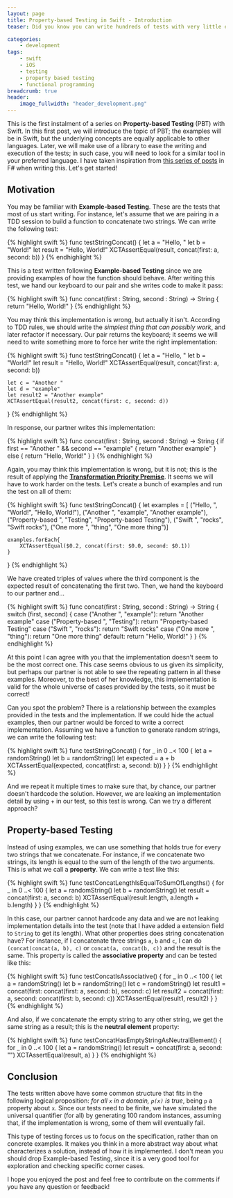 ```yaml
---
layout: page
title: Property-based Testing in Swift - Introduction
teaser: Did you know you can write hundreds of tests with very little effort? If you are as lazy as I am, keep reading to learn how!

categories:
    - development
tags:
    - swift
    - iOS
    - testing
    - property based testing
    - functional programming
breadcrumb: true
header:
    image_fullwidth: "header_development.png"
---
```


This is the first instalment of a series on **Property-based Testing** (PBT) with Swift. In this first post, we will introduce the topic of PBT; the examples will be in Swift, but the underlying concepts are equally applicable to other languages. Later, we will make use of a library to ease the writing and execution of the tests; in such case, you will need to look for a similar tool in your preferred language. I have taken inspiration from [this series of posts][2] in F# when writing this. Let's get started!

## Motivation

You may be familiar with **Example-based Testing**. These are the tests that most of us start writing. For instance, let's assume that we are pairing in a TDD session to build a function to concatenate two strings. We can write the following test:

{% highlight swift %}
func testStringConcat() {
	let a = "Hello, "
	let b = "World!"
	let result = "Hello, World!"
	XCTAssertEqual(result, concat(first: a, second: b))
}
{% endhighlight %}

This is a test written following **Example-based Testing** since we are providing examples of how the function should behave. After writing this test, we hand our keyboard to our pair and she writes code to make it pass:

{% highlight swift %}
func concat(first : String, second : String) -> String {
    return "Hello, World!"
}
{% endhighlight %}

You may think this implementation is wrong, but actually it isn't. According to TDD rules, we should write the *simplest thing that can possibly work*, and later refactor if necessary. Our pair returns the keyboard; it seems we will need to write something more to force her write the right implementation:

{% highlight swift %}
func testStringConcat() {
	let a = "Hello, "
	let b = "World!"
	let result = "Hello, World!"
	XCTAssertEqual(result, concat(first: a, second: b))
        
	let c = "Another "
	let d = "example"
	let result2 = "Another example"
	XCTAssertEqual(result2, concat(first: c, second: d))
}
{% endhighlight %}

In response, our partner writes this implementation:

{% highlight swift %}
func concat(first : String, second : String) -> String {
    if first == "Another " && second == "example" {
        return "Another example"
    } else {
        return "Hello, World!"
    }
}
{% endhighlight %}

Again, you may think this implementation is wrong, but it is not; this is the result of applying the [**Transformation Priority Premise**][1]. It seems we will have to work harder on the tests. Let's create a bunch of examples and run the test on all of them:

{% highlight swift %}
func testStringConcat() {
    let examples = [ ("Hello, ", "World!", "Hello, World!"),
                     ("Another ", "example", "Another example"),
                     ("Property-based ", "Testing", "Property-based Testing"),
                     ("Swift ", "rocks", "Swift rocks"),
                     ("One more ", "thing", "One more thing")]
    
    examples.forEach{
        XCTAssertEqual($0.2, concat(first: $0.0, second: $0.1))
    }
}
{% endhighlight %}

We have created triples of values where the third component is the expected result of concatenating the first two. Then, we hand the keyboard to our partner and...

{% highlight swift %}
func concat(first : String, second : String) -> String {
    switch (first, second) {
    case ("Another ", "example"): return "Another example"
    case ("Property-based ", "Testing"): return "Property-based Testing"
    case ("Swift ", "rocks"): return "Swift rocks"
    case ("One more ", "thing"): return "One more thing"
    default: return "Hello, World!"
    }
}
{% endhighlight %}

At this point I can agree with you that the implementation doesn't seem to be the most correct one. This case seems obvious to us given its simplicity, but perhaps our partner is not able to see the repeating pattern in all these examples. Moreover, to the best of her knowledge, this implementation is valid for the whole universe of cases provided by the tests, so it must be correct!

Can you spot the problem? There is a relationship between the examples provided in the tests and the implementation. If we could hide the actual examples, then our partner would be forced to write a correct implementation. Assuming we have a function to generate random strings, we can write the following test:

{% highlight swift %}
func testStringConcat() {
    for _ in 0 ..< 100 {
        let a = randomString()
        let b = randomString()
        let expected = a + b
        XCTAssertEqual(expected, concat(first: a, second: b))
    }
}
{% endhighlight %}

And we repeat it multiple times to make sure that, by chance, our partner doesn't hardcode the solution. However, we are leaking an implementation detail by using + in our test, so this test is wrong. Can we try a different approach?

## Property-based Testing

Instead of using examples, we can use something that holds true for every two strings that we concatenate. For instance, if we concatenate two strings, its length is equal to the sum of the length of the two arguments. This is what we call a **property**. We can write a test like this:

{% highlight swift %}
func testConcatLengthIsEqualToSumOfLengths() {
    for _ in 0 ..< 100 {
        let a = randomString()
        let b = randomString()
        let result = concat(first: a, second: b)
        XCTAssertEqual(result.length, a.length + b.length)
    }
}
{% endhighlight %}

In this case, our partner cannot hardcode any data and we are not leaking implementation details into the test (note that I have added a extension field to `String` to get its length). What other properties does string concatenation have? For instance, if I concatenate three strings `a`, `b` and `c`, I can do `(concat(concat(a, b), c)` or `concat(a, concat(b, c))` and the result is the same. This property is called the **associative property** and can be tested like this:

{% highlight swift %}
func testConcatIsAssociative() {
    for _ in 0 ..< 100 {
        let a = randomString()
        let b = randomString()
        let c = randomString()
        let result1 = concat(first: concat(first: a, second: b), second: c)
        let result2 = concat(first: a, second: concat(first: b, second: c))
        XCTAssertEqual(result1, result2)
    }
}
{% endhighlight %}

And also, if we concatenate the empty string to any other string, we get the same string as a result; this is the **neutral element** property:

{% highlight swift %}
func testConcatHasEmptyStringAsNeutralElement() {
    for _ in 0 ..< 100 {
        let a = randomString()
        let result = concat(first: a, second: "")
        XCTAssertEqual(result, a)
    }
}
{% endhighlight %}

## Conclusion

The tests written above have some common structure that fits in the following logical proposition: *for all `x` in a domain, `p(x)` is true*, being `p` a property about `x`. Since our tests need to be finite, we have simulated the universal quantifier (for all) by generating 100 random instances, assuming that, if the implementation is wrong, some of them will eventually fail.

This type of testing forces us to focus on the specification, rather than on concrete examples. It makes you think in a more abstract way about what characterizes a solution, instead of how it is implemented. I don't mean you should drop Example-based Testing, since it is a very good tool for exploration and checking specific corner cases.

I hope you enjoyed the post and feel free to contribute on the comments if you have any question or feedback!


 [1]: https://8thlight.com/blog/uncle-bob/2013/05/27/TheTransformationPriorityPremise.html
 [2]: http://fsharpforfunandprofit.com/pbt/
 [3]: #
 [4]: #
 [5]: #
 [6]: #
 [7]: #
 [8]: #
 [9]: #
 [10]: #
 